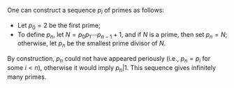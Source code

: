 One can construct a sequence $p_i$ of primes as follows:

- Let $p_0 = 2$ be the first prime;
- To define $p_n$, let $N = p_0 p_1 \cdots p_{n-1} + 1$, and if $N$ is a prime, then set $p_{n} = N$; otherwise, let $p_{n}$ be the smallest prime divisor of $N$.

By construction, $p_n$ could not have appeared periously (i.e., $p_n = p_i$ for some $i < n$), otherwise it would imply $p_n | 1$. This sequence gives infinitely many primes.
